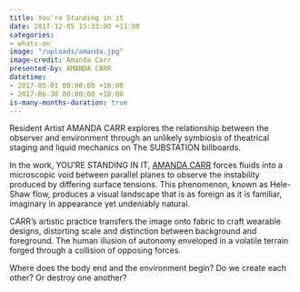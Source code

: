 ```yaml
---
title: You're Standing in it
date: 2017-12-05 15:33:00 +11:00
categories:
- whats-on
image: "/uploads/amanda.jpg"
image-credit: Amanda Carr
presented-by: AMANDA CARR
datetime:
- 2017-05-01 00:00:00 +10:00
- 2017-06-30 00:00:00 +10:00
is-many-months-duration: true
---
```


Resident Artist AMANDA CARR explores the relationship between the observer and environment through an unlikely symbiosis of theatrical staging and liquid mechanics on The SUBSTATION billboards.

In the work, YOU’RE STANDING IN IT, [AMANDA CARR](http://amandacarrcreative.com/) forces fluids into a microscopic void between parallel planes to observe the instability produced by differing surface tensions. This phenomenon, known as Hele-Shaw flow, produces a visual landscape that is as foreign as it is familiar, imaginary in appearance yet undeniably natural.

CARR’s artistic practice transfers the image onto fabric to craft wearable designs, distorting scale and distinction between background and foreground. The human illusion of autonomy enveloped in a volatile terrain forged through a collision of opposing forces.

Where does the body end and the environment begin? Do we create each other? Or destroy one another?